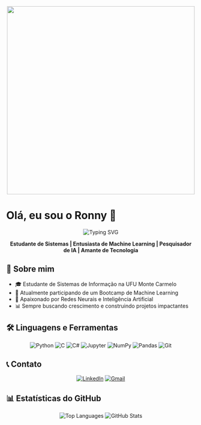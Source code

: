 <div align="center">
  <img src="https://media1.giphy.com/media/v1.Y2lkPTc5MGI3NjExZHozamF2cWRhZXo0Y3JmbzdwNzhhMGcyc2V0eHNnejQxcHE2c2FnaiZlcD12MV9pbnRlcm5hbF9naWZfYnlfaWQmY3Q9Zw/xThuWu82QD3pj4wvEQ/giphy.gif" width="500" height="500"/>
</div>

# Olá, eu sou o Ronny 👋

<div align="center">
 <img src="https://readme-typing-svg.herokuapp.com?font=Fira+Code&pause=1000&color=36BCF7&center=true&vCenter=true&width=435&lines=Estudante+de+Machine+Learning;Entusiasta+de+IA;Desenvolvedor+Python;Sempre+aprendendo+coisas+novas" alt="Typing SVG" />
</div>

<div align="center">
 
**Estudante de Sistemas | Entusiasta de Machine Learning | Pesquisador de IA | Amante de Tecnologia**

</div>

## 💭 Sobre mim

- 🎓 Estudante de Sistemas de Informação na UFU Monte Carmelo  
- 🤖 Atualmente participando de um Bootcamp de Machine Learning  
- 🧠 Apaixonado por Redes Neurais e Inteligência Artificial  
- 📊 Sempre buscando crescimento e construindo projetos impactantes  

## 🛠️ Linguagens e Ferramentas

<div align="center">

![Python](https://img.shields.io/badge/Python-3670A0?style=flat-square&logo=python&logoColor=ffdd54)
![C](https://img.shields.io/badge/C-%2300599C.svg?style=flat-square&logo=c&logoColor=white)
![C#](https://img.shields.io/badge/C%23-%23239120.svg?style=flat-square&logo=c-sharp&logoColor=white)
![Jupyter](https://img.shields.io/badge/Jupyter-%23FA0F00.svg?style=flat-square&logo=jupyter&logoColor=white)
![NumPy](https://img.shields.io/badge/NumPy-%23013243.svg?style=flat-square&logo=numpy&logoColor=white)
![Pandas](https://img.shields.io/badge/Pandas-%23150458.svg?style=flat-square&logo=pandas&logoColor=white)
![Git](https://img.shields.io/badge/Git-%23F05033.svg?style=flat-square&logo=git&logoColor=white)

</div>

## 📞 Contato

<div align="center">
 
[![LinkedIn](https://img.shields.io/badge/LinkedIn-%230077B5.svg?style=flat-square&logo=linkedin&logoColor=white)](https://linkedin.com/in/seu-perfil)
[![Gmail](https://img.shields.io/badge/Gmail-D14836?style=flat-square&logo=gmail&logoColor=white)](mailto:seu-email@gmail.com)

</div>

## 📊 Estatísticas do GitHub

<div align="center">

 
![Top Languages](https://github-readme-stats.vercel.app/api/top-langs/?username=RonnyGabryel&layout=compact&theme=dark&hide_border=true)
![GitHub Stats](https://github-readme-stats.vercel.app/api?username=RonnyGabryel&theme=dark&hide_border=false&include_all_commits=true&count_private=false&show_icons=true&cache_seconds=300)<br/>

</div>
